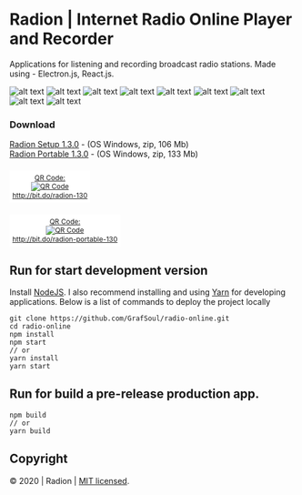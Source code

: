 # Radion | Internet Radio Online Player and Recorder

Applications for listening and recording broadcast radio stations.
Made using - Electron.js, React.js.

![alt text](/design/screen_1.png 'Radion - Select a radio station')
![alt text](/design/screen_2.png 'Radion - A radio station is playing')
![alt text](/design/screen_3.png 'Radion - Add a new radio station')
![alt text](/design/screen_4.png 'Radion - Edit information about a radio station')
![alt text](/design/screen_5.png 'Radion - Delete a radio station')
![alt text](/design/screen_6.png 'Radion - Use radio station search')
![alt text](/design/screen_7.png 'Radion - Menu with a set of commands')
![alt text](/design/screen_8.png 'Radion - Recording a stream and saving it in WAV format')
![alt text](/design/screen_9.png 'Radion - Collapsed view of the application')

### Download

[Radion Setup 1.3.0](http://bit.do/radion-130) - (OS Windows, zip, 106 Mb)  
[Radion Portable 1.3.0](http://bit.do/radion-portable-130) - (OS Windows, zip, 133 Mb)

<span id="qr_code" style="
 display: inline-block;
 margin-top: 7px;
 font-size: 12px;
 text-align: center;
 background-color: white;
 padding: 5px;
"><a href="http://bit.do/radion-130-?qrcode=1" style="border: 0;">QR Code:<br><img src="http://chart.apis.google.com/chart?cht=qr&amp;chs=100x100&amp;choe=UTF-8&amp;chld=H%7C0&amp;chl=http://bit.do/radion-130" alt="QR Code" title="Enlarge QR Code"><br>http://bit.do/radion-130</a></span>

<span id="qr_code" style="
 display: inline-block;
 margin-top: 7px;
 font-size: 12px;
 text-align: center;
 background-color: white;
 padding: 5px;
"><a href="http://bit.do/radion-portable-130-?qrcode=1" style="border: 0;">QR Code:<br><img src="http://chart.apis.google.com/chart?cht=qr&amp;chs=100x100&amp;choe=UTF-8&amp;chld=H%7C0&amp;chl=http://bit.do/radion-portable-130" alt="QR Code" title="Enlarge QR Code"><br>http://bit.do/radion-portable-130</a></span>

## Run for start development version

Install [NodeJS]. I also recommend installing and using [Yarn] for developing applications.
Below is a list of commands to deploy the project locally

```
git clone https://github.com/GrafSoul/radio-online.git
cd radio-online
npm install
npm start
// or
yarn install
yarn start
```

## Run for build a pre-release production app.

```
npm build
// or
yarn build
```

## Copyright

&#169; 2020 | Radion | [MIT licensed].

[mit licensed]: https://github.com/GrafSoul/radio-online/blob/master/LICENSE
[nodejs]: https://nodejs.org/
[yarn]: https://yarnpkg.com/
